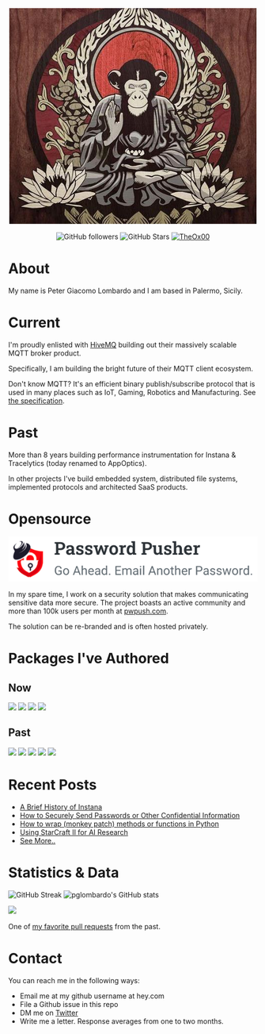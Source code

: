 <div align="center">
<img src="./assets/meditating_monkey.jpg"/>

<br/>

![GitHub followers](https://img.shields.io/github/followers/pglombardo?logo=GitHub&style=for-the-badge&label=Github%20Followers)
![GitHub Stars](https://img.shields.io/github/stars/pglombardo?affiliations=OWNER%2CCOLLABORATOR&style=for-the-badge&label=Github%20Stars)
[![TheOx00](https://img.shields.io/static/v1?label=Blog&message=The0x00.dev&color=blue&style=for-the-badge)](https://the0x00.dev)

</div>

# About

My name is Peter Giacomo Lombardo and I am based in Palermo, Sicily.

# Current

I'm proudly enlisted with [HiveMQ](https://www.hivemq.com) building out their massively scalable MQTT broker product.

Specifically, I am building the bright future of their MQTT client ecosystem.

Don't know MQTT?  It's an efficient binary publish/subscribe protocol that is used in many places such as IoT, Gaming, Robotics and Manufacturing.  See [the specification](https://mqtt.org).

# Past

More than 8 years building performance instrumentation for Instana & Tracelytics (today renamed to AppOptics).

In other projects I've build embedded system, distributed file systems, implemented protocols and architected SaaS products.

# Opensource

[![Password Pusher](./assets/pwpush-horizontal-logo.png)](https://github.com/pglombardo/PasswordPusher)

In my spare time, I work on a security solution that makes communicating sensitive data more secure.  The project boasts an active community and more than 100k users per month at [pwpush.com](https://pwpush.com).

The solution can be re-branded and is often hosted privately.

# Packages I've Authored

## Now

[![](https://img.shields.io/docker/pulls/pglombardo/pwpush-ephemeral?label=pwpush-ephemeral%20Docker%20Container&logo=docker&style=for-the-badge)](https://hub.docker.com/r/pglombardo/pwpush-ephemeral)
[![](https://img.shields.io/docker/pulls/pglombardo/pwpush-postgres?label=pwpush-postgres%20Docker%20Container&logo=docker&style=for-the-badge)](https://hub.docker.com/r/pglombardo/pwpush-postgres)
[![](https://img.shields.io/docker/pulls/pglombardo/pwpush-mysql?label=pwpush-mysql%20Docker%20Container&logo=docker&style=for-the-badge)](https://hub.docker.com/r/pglombardo/pwpush-mysql)
[![](https://img.shields.io/pypi/dm/pwpush?label=pwpush%20CLI%20Python%20Package&logo=python&style=for-the-badge)](https://pypi.org/project/pwpush/)

## Past
[![](https://img.shields.io/pypi/dm/instana?label=Instana%20Python%20Package&logo=python&style=for-the-badge)](https://pypi.org/project/instana/)
[![](https://img.shields.io/gem/dt/instana?label=Instana%20Ruby%20Gem&style=for-the-badge&logo=ruby)](https://rubygems.org/gems/instana)
[![](https://img.shields.io/gem/dt/traceview?label=TraceView%20Ruby%20Gem&style=for-the-badge&logo=ruby)](https://rubygems.org/gems/traceview)
[![](https://img.shields.io/gem/dt/oboe?label=Oboe%20Ruby%20Gem&logo=ruby&style=for-the-badge)](https://rubygems.org/gems/oboe)
[![](https://img.shields.io/gem/dt/oboe-heroku?label=Oboe%20Heroku%20Ruby%20Gem&logo=ruby&style=for-the-badge)](https://rubygems.org/gems/oboe-heroku)

# Recent Posts

* [A Brief History of Instana](https://the0x00.dev/instana/History-of-Instana/)
* [How to Securely Send Passwords or Other Confidential Information](https://the0x00.dev/passwordpusher/How-and-Why-Send-Password-Securely/)
* [How to wrap (monkey patch) methods or functions in Python](https://the0x00.dev/python/How-to-monkey-patch-a-method-or-function-in-python/)
* [Using StarCraft II for AI Research](https://the0x00.dev/deep%20learning/python/ai/Using-StarCraft-2-for-AI-development/)
* [See More..](https://the0x00.dev)

# Statistics & Data

![GitHub Streak](https://github-readme-streak-stats.herokuapp.com?user=pglombardo&theme=blueberry)
![pglombardo's GitHub stats](https://github-readme-stats.vercel.app/api?username=pglombardo&show_icons=true)

![](https://github-profile-trophy.vercel.app/?username=pglombardo&theme=darkhub)

One of [my favorite pull requests](https://github.com/tracelytics/ruby-traceview/pull/168) from the past.

# Contact

You can reach me in the following ways:

* Email me at my github username at hey.com
* File a Github issue in this repo
* DM me on [Twitter](https://twitter.com/pglombardo)
* Write me a letter.  Response averages from one to two months.